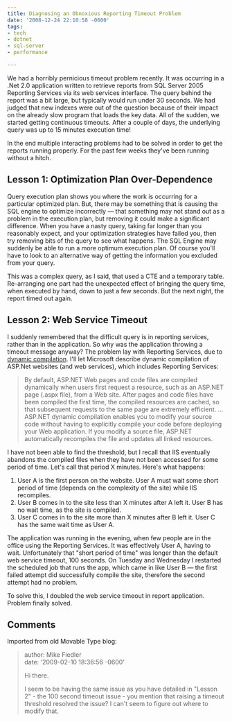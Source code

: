 ```yaml
---
title: Diagnosing an Obnoxious Reporting Timeout Problem
date: '2008-12-24 22:10:58 -0600'
tags:
- tech
- dotnet
- sql-server
- performance

---
```


We had a horribly pernicious timeout problem recently. It was occurring in a
.Net 2.0 application written to retrieve  reports from SQL Server 2005 Reporting
Services via its web services interface. The query behind the report was a bit
large, but typically would run under 30 seconds. We had judged that new indexes
were out of the question because of their impact on the already slow program
that loads the key data. All of the sudden, we started getting continuous
timeouts. After a couple of days, the underlying query was up to 15 minutes
execution time!

In the end multiple interacting problems had to be solved in order to get the
reports running properly. For the past few weeks they've been running without a
hitch.

<!-- truncate -->

## Lesson 1: Optimization Plan Over-Dependence

Query execution plan shows you where the work is occurring for a particular
optimized plan. But, there may be something that is causing the SQL engine to
optimize incorrectly &mdash; that something may not stand out as a problem in
the execution plan, but removing it could make a significant difference. When
you have a nasty query, taking far longer than you reasonably expect, and your
optimization strategies have failed you, then try removing bits of the query to
see what happens. The SQL Engine may suddenly be able to run a more optimum
execution plan. Of course you'll have to look to an alternative way of getting
the information you excluded from your query.

This was a complex query, as I said, that used a CTE and a temporary table.
Re-arranging one part had the unexpected effect of bringing the query time, when
executed by hand, down to just a few seconds. But the next night, the report
timed out again.

## Lesson 2: Web Service Timeout

I suddenly remembered that the difficult query is in reporting services, rather
than in the application. So why was the application throwing a timeout message
anyway? The problem lay with Reporting Services, due to [dynamic
compilation](https://msdn.microsoft.com/en-us/library/ms366723.aspx). I'll let Microsoft describe dynamic compilation of ASP.Net
websites (and web services), which includes Reporting Services:

> By default, ASP.NET Web pages and code files are compiled dynamically when
> users first request a resource, such as an ASP.NET page (.aspx file), from a
> Web site. After pages and code files have been compiled the first time, the
> compiled resources are cached, so that subsequent requests to the same page
> are extremely efficient.
> ...
> ASP.NET dynamic compilation enables you to modify your source code without
> having to explicitly compile your code before deploying your Web application.
> If you modify a source file, ASP.NET automatically recompiles the file and
> updates all linked resources.

I have not been able to find the threshold, but I recall that IIS eventually
abandons the compiled files when they have not been accessed for some period of
time. Let's call that period X minutes. Here's what happens:

1. User A is the first person on the website. User A must wait some short period of time (depends on the complexity of the site) while IIS recompiles.
1. User B comes in to the site less than X minutes after A left it. User B has no wait time, as the site is compiled.
1. User C comes in to the site more than X minutes after B left it. User C has the same wait time as User A.

The application was running in the evening, when few people are in the office
using the Reporting Services. It was effectively User A, having to wait.
Unfortunately that "short period of time" was longer than the default web
service timeout, 100 seconds. On Tuesday and Wednesday I restarted the scheduled
job that runs the app, which came in like User B &mdash; the first failed
attempt did successfully compile the site, therefore the second attempt had no
problem.

To solve this, I doubled the web service timeout in report application. Problem
finally solved.

## Comments

Imported from old Movable Type blog:

> author: Mike Fiedler \
> date: '2009-02-10 18:36:56 -0600'
>
> Hi there.
>
> I seem to be having the same issue as you have detailed in "Lesson 2" - the
> 100 second timeout issue - you mention that raising a timeout threshold
> resolved the issue? I can't seem to figure out where to modify that.
